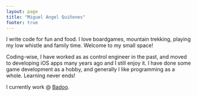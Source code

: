 ```yaml
---
layout: page
title: "Miguel Angel Quiñones"
footer: true
---
```

I write code for fun and food. I love boardgames, mountain trekking, playing my low whistle and family time. Welcome to my small space!

Coding-wise, I have worked as as control engineer in the past, and moved to developing iOS apps many years ago and I still enjoy it. I have done some game development as a hobby, and generally I like programming as a whole. Learning never ends!

I currently work @ [Badoo](http://badoo.com/).
